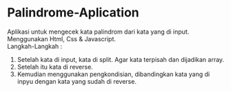 # Palindrome-Aplication
Aplikasi untuk mengecek kata palindrom dari kata yang di input. <br>
Menggunakan Html, Css & Javascript. <br>
Langkah-Langkah : 
1. Setelah kata di input, kata di split. Agar kata terpisah dan dijadikan array.
2. Setelah itu kata di reverse.
3. Kemudian menggunakan pengkondisian, dibandingkan kata yang di inpyu dengan kata yang sudah di reverse.
